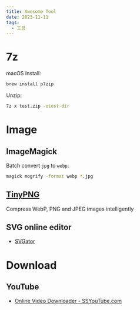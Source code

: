 ```yaml
---
title: Awesome Tool
date: 2023-11-11
tags:
  - 工具
---
```


# 7z

macOS Install:

```bash
brew install p7zip
```

Unzip:

```bash
7z x test.zip -otest-dir
```

# Image

## ImageMagick

Batch convert `jpg` to `webp`:

```bash
magick mogrify -format webp *.jpg
```

## [TinyPNG](https://tinypng.com/)

Compress WebP, PNG and JPEG images intelligently

## SVG online editor

- [SVGator](https://app.svgator.com/auth/login#/)

# Download

## YouTube

- [Online Video Downloader - SSYouTube.com](https://ssyoutube.com/en738ox/)
